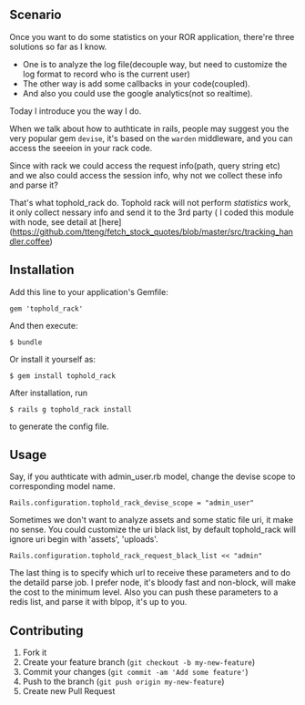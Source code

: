 ## Scenario

Once you want to do some statistics on your ROR application, there're three solutions so far as I know.

  *  One is to analyze the log file(decouple way, but need to customize the log format to record who is the current user) 
  *  The other way is add some callbacks in your code(coupled). 
  *  And also you could use the google analytics(not so realtime). 

Today I introduce you the way I do. 

When we talk about how to authticate in rails, people may suggest you the very popular gem ``` devise ```, it's based on the ```warden``` middleware, and you can access the seeeion in your rack code. 

Since with rack we could access the request info(path, query string etc) and we also could access the session info, why not we collect these info and parse it? 

That's what tophold_rack do. Tophold rack will not perform *statistics* work, it only collect nessary info and send it to the 3rd party ( I coded this module with node, see detail at [here] (https://github.com/tteng/fetch_stock_quotes/blob/master/src/tracking_handler.coffee)

## Installation

Add this line to your application's Gemfile:

    gem 'tophold_rack'

And then execute:

    $ bundle

Or install it yourself as:

    $ gem install tophold_rack

After installation, run 

    $ rails g tophold_rack install  

to generate the config file.

## Usage

Say, if you authticate with admin_user.rb model, change the devise scope to corresponding model name.

    Rails.configuration.tophold_rack_devise_scope = "admin_user"

Sometimes we don't want to analyze assets and some static file uri, it make no sense. You could customize the uri black list, by default tophold_rack will ignore uri begin with 'assets', 'uploads'.

    Rails.configuration.tophold_rack_request_black_list << "admin"

The last thing is to specify which url to receive these parameters and to do the detaild parse job. I prefer node, it's bloody fast and non-block, will make the cost to the minimum level. Also you can push these parameters to a redis list, and parse it with blpop, it's up to you.

## Contributing

1. Fork it
2. Create your feature branch (`git checkout -b my-new-feature`)
3. Commit your changes (`git commit -am 'Add some feature'`)
4. Push to the branch (`git push origin my-new-feature`)
5. Create new Pull Request

